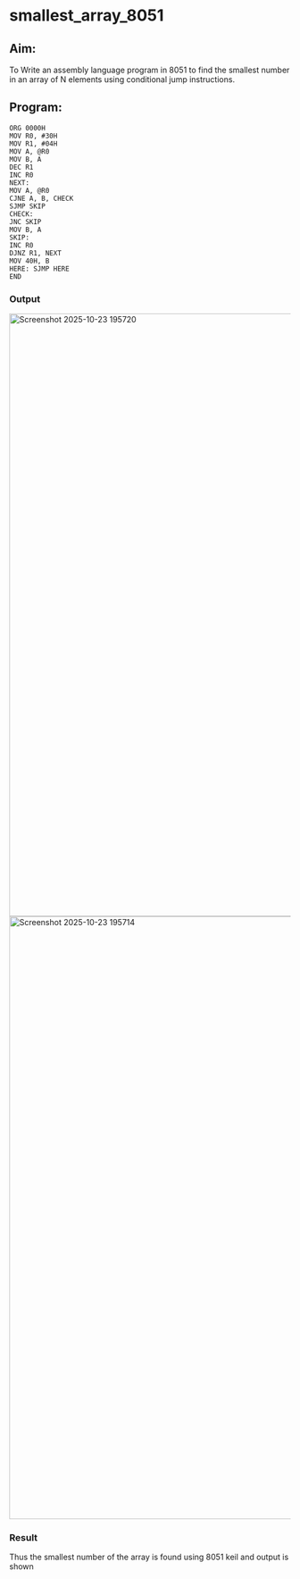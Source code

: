 # smallest_array_8051
## Aim:
To Write an assembly language program in 8051 to find the smallest number in an array of N elements using conditional jump instructions.
## Program:
```
ORG 0000H
MOV R0, #30H
MOV R1, #04H
MOV A, @R0
MOV B, A
DEC R1
INC R0
NEXT:
MOV A, @R0
CJNE A, B, CHECK
SJMP SKIP
CHECK:
JNC SKIP
MOV B, A
SKIP:
INC R0
DJNZ R1, NEXT
MOV 40H, B
HERE: SJMP HERE
END

```
### Output
<img width="1920" height="1080" alt="Screenshot 2025-10-23 195720" src="https://github.com/user-attachments/assets/96c18255-5382-4395-b743-cd26ef899144" />
<img width="1920" height="1080" alt="Screenshot 2025-10-23 195714" src="https://github.com/user-attachments/assets/a6e3a060-6730-4bcf-bddf-55a64c61624f" />

### Result
Thus the smallest number of the array is found using 8051 keil and output is shown

